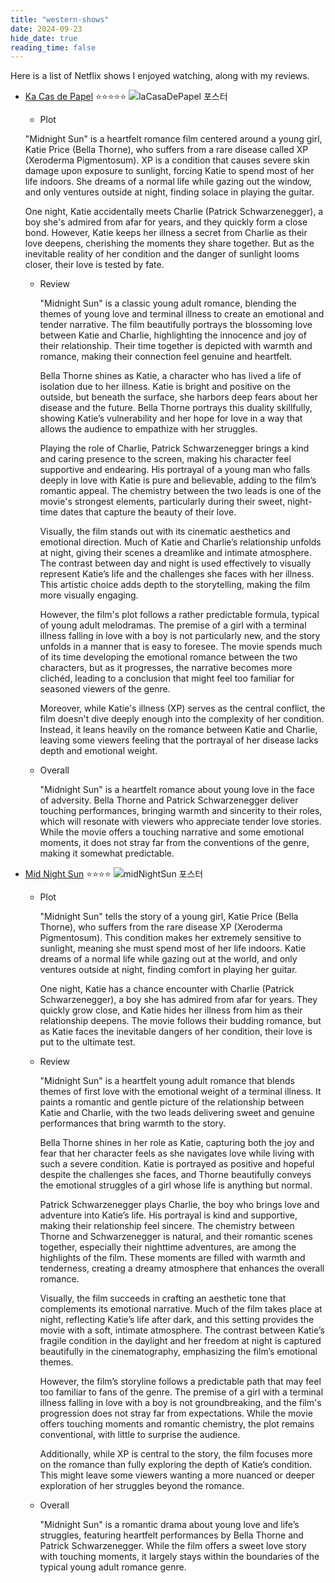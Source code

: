 ```yaml
---
title: "western-shows"
date: 2024-09-23    
hide_date: true     
reading_time: false
---
```


Here is a list of Netflix shows I enjoyed watching, along with my reviews.

- [Ka Cas de Papel](https://namu.wiki/w/종이의%20집) ⭐⭐⭐⭐⭐
    ![laCasaDePapel 포스터](/images/laCasaDePapel.webp)

    - Plot

    "Midnight Sun" is a heartfelt romance film centered around a young girl, Katie Price (Bella Thorne), who suffers from a rare disease called XP (Xeroderma Pigmentosum). XP is a condition that causes severe skin damage upon exposure to sunlight, forcing Katie to spend most of her life indoors. She dreams of a normal life while gazing out the window, and only ventures outside at night, finding solace in playing the guitar.

    One night, Katie accidentally meets Charlie (Patrick Schwarzenegger), a boy she's admired from afar for years, and they quickly form a close bond. However, Katie keeps her illness a secret from Charlie as their love deepens, cherishing the moments they share together. But as the inevitable reality of her condition and the danger of sunlight looms closer, their love is tested by fate.

    - Review

        "Midnight Sun" is a classic young adult romance, blending the themes of young love and terminal illness to create an emotional and tender narrative. The film beautifully portrays the blossoming love between Katie and Charlie, highlighting the innocence and joy of their relationship. Their time together is depicted with warmth and romance, making their connection feel genuine and heartfelt.

        Bella Thorne shines as Katie, a character who has lived a life of isolation due to her illness. Katie is bright and positive on the outside, but beneath the surface, she harbors deep fears about her disease and the future. Bella Thorne portrays this duality skillfully, showing Katie’s vulnerability and her hope for love in a way that allows the audience to empathize with her struggles.

        Playing the role of Charlie, Patrick Schwarzenegger brings a kind and caring presence to the screen, making his character feel supportive and endearing. His portrayal of a young man who falls deeply in love with Katie is pure and believable, adding to the film’s romantic appeal. The chemistry between the two leads is one of the movie's strongest elements, particularly during their sweet, night-time dates that capture the beauty of their love.

        Visually, the film stands out with its cinematic aesthetics and emotional direction. Much of Katie and Charlie’s relationship unfolds at night, giving their scenes a dreamlike and intimate atmosphere. The contrast between day and night is used effectively to visually represent Katie’s life and the challenges she faces with her illness. This artistic choice adds depth to the storytelling, making the film more visually engaging.

        However, the film's plot follows a rather predictable formula, typical of young adult melodramas. The premise of a girl with a terminal illness falling in love with a boy is not particularly new, and the story unfolds in a manner that is easy to foresee. The movie spends much of its time developing the emotional romance between the two characters, but as it progresses, the narrative becomes more clichéd, leading to a conclusion that might feel too familiar for seasoned viewers of the genre.

        Moreover, while Katie's illness (XP) serves as the central conflict, the film doesn't dive deeply enough into the complexity of her condition. Instead, it leans heavily on the romance between Katie and Charlie, leaving some viewers feeling that the portrayal of her disease lacks depth and emotional weight.

    - Overall

        "Midnight Sun" is a heartfelt romance about young love in the face of adversity. Bella Thorne and Patrick Schwarzenegger deliver touching performances, bringing warmth and sincerity to their roles, which will resonate with viewers who appreciate tender love stories. While the movie offers a touching narrative and some emotional moments, it does not stray far from the conventions of the genre, making it somewhat predictable.



- [Mid Night Sun](https://namu.wiki/w/Midnight%20Sun(영화)) ⭐⭐⭐⭐
    ![midNightSun 포스터](/images/midnightsun..webp)
    - Plot

        "Midnight Sun" tells the story of a young girl, Katie Price (Bella Thorne), who suffers from the rare disease XP (Xeroderma Pigmentosum). This condition makes her extremely sensitive to sunlight, meaning she must spend most of her life indoors. Katie dreams of a normal life while gazing out at the world, and only ventures outside at night, finding comfort in playing her guitar.

        One night, Katie has a chance encounter with Charlie (Patrick Schwarzenegger), a boy she has admired from afar for years. They quickly grow close, and Katie hides her illness from him as their relationship deepens. The movie follows their budding romance, but as Katie faces the inevitable dangers of her condition, their love is put to the ultimate test.

    - Review

        "Midnight Sun" is a heartfelt young adult romance that blends themes of first love with the emotional weight of a terminal illness. It paints a romantic and gentle picture of the relationship between Katie and Charlie, with the two leads delivering sweet and genuine performances that bring warmth to the story.

        Bella Thorne shines in her role as Katie, capturing both the joy and fear that her character feels as she navigates love while living with such a severe condition. Katie is portrayed as positive and hopeful despite the challenges she faces, and Thorne beautifully conveys the emotional struggles of a girl whose life is anything but normal.

        Patrick Schwarzenegger plays Charlie, the boy who brings love and adventure into Katie’s life. His portrayal is kind and supportive, making their relationship feel sincere. The chemistry between Thorne and Schwarzenegger is natural, and their romantic scenes together, especially their nighttime adventures, are among the highlights of the film. These moments are filled with warmth and tenderness, creating a dreamy atmosphere that enhances the overall romance.

        Visually, the film succeeds in crafting an aesthetic tone that complements its emotional narrative. Much of the film takes place at night, reflecting Katie’s life after dark, and this setting provides the movie with a soft, intimate atmosphere. The contrast between Katie’s fragile condition in the daylight and her freedom at night is captured beautifully in the cinematography, emphasizing the film’s emotional themes.

        However, the film’s storyline follows a predictable path that may feel too familiar to fans of the genre. The premise of a girl with a terminal illness falling in love with a boy is not groundbreaking, and the film's progression does not stray far from expectations. While the movie offers touching moments and romantic chemistry, the plot remains conventional, with little to surprise the audience.

        Additionally, while XP is central to the story, the film focuses more on the romance than fully exploring the depth of Katie’s condition. This might leave some viewers wanting a more nuanced or deeper exploration of her struggles beyond the romance.

    - Overall

        "Midnight Sun" is a romantic drama about young love and life’s struggles, featuring heartfelt performances by Bella Thorne and Patrick Schwarzenegger. While the film offers a sweet love story with touching moments, it largely stays within the boundaries of the typical young adult romance genre.